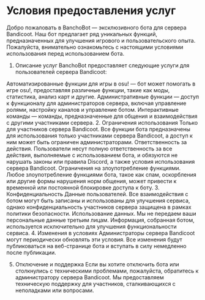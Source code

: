 # Условия предоставления услуг
Добро пожаловать в BanchoBot — эксклюзивного бота для сервера Bandicoot. Наш бот предлагает ряд уникальных функций, предназначенных для улучшения игрового и пользовательского опыта. Пожалуйста, внимательно ознакомьтесь с настоящими условиями использования перед использованием бота.

1. Описание услуг
BanchoBot предоставляет следующие услуги для пользователей сервера Bandicoot:

Автоматизированные функции для игры в osu! — бот может помогать в игре osu!, предоставляя различные функции, такие как моды, статистика, анализ карт и другие.
Административные функции — доступ к функционалу для администраторов сервера, включая управление ролями, настройку каналов и управление ботом.
Интерактивные команды — команды, предназначенные для общения и взаимодействия с другими участниками сервера.
2. Ограничения использования
Только для участников сервера Bandicoot. Все функции бота предназначены для использования только участниками сервера Bandicoot, а доступ к ним может быть ограничен администраторами.
Ответственность за действия. Пользователи несут полную ответственность за все действия, выполняемые с использованием бота, и обязуются не нарушать законы или правила Discord, а также условия использования сервера Bandicoot.
Ограничения на злоупотребление функциями. Любое злоупотребление функциями бота, такое как спам, оскорбления или другие формы нарушения норм общения, может привести к временной или постоянной блокировке доступа к боту.
3. Конфиденциальность
Данные пользователей. Все взаимодействия с ботом могут быть записаны и использованы для улучшения сервиса, однако конфиденциальность участников сервера защищена в рамках политики безопасности.
Использование данных. Мы не передаем ваши персональные данные третьим лицам. Информация, собранная ботом, используется исключительно для улучшения функциональности сервиса.
4. Изменения в условиях
Администраторы сервера Bandicoot могут периодически обновлять эти условия. Все изменения будут публиковаться на веб-странице бота и вступать в силу немедленно после публикации.

5. Отключение и поддержка
Если вы хотите отключить бота или столкнулись с техническими проблемами, пожалуйста, обратитесь к администратору сервера Bandicoot. Мы предоставляем техническую поддержку для участников, сталкивающихся с неполадками или вопросами.
